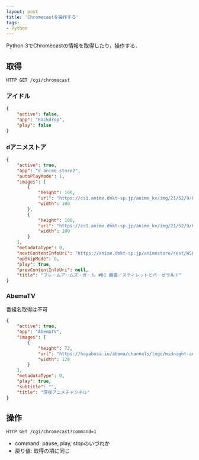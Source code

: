 ```yaml
---
layout: post
title: 'Chromecastを操作する'
tags:
- Python
---
```


Python 3でChromecastの情報を取得したり，操作する．

## 取得

    HTTP GET /cgi/chromecast

### アイドル

~~~json
{
    "active": false, 
    "app": "Backdrop", 
    "play": false
}
~~~

### dアニメストア

~~~json
{
    "active": true,
    "app": "d anime store2",
    "autoPlayMode": 1,
    "images": [
        {
            "height": 100,
            "url": "https://cs1.anime.dmkt-sp.jp/anime_kv/img/21/52/9/0/01/21529001_1_2.png?1491291002000",
            "width": 100
        },
        {
            "height": 100,
            "url": "https://cs1.anime.dmkt-sp.jp/anime_kv/img/21/52/9/0/01/21529001_1_2.png?1491291002000",
            "width": 100
        }
    ],
    "metadataType": 0,
    "nextContentInfoUri": "https://anime.dmkt-sp.jp/animestore/rest/WS010104?partId=21529002&startBitrateCd=4&befPlayPartId=21529001&needWebViewUrl=1",
    "opSkipMode": 0,
    "play": true,
    "prevContentInfoUri": null,
    "title": "フレームアームズ・ガール #01 轟雷／スティレットとバーゼラルド"
}
~~~

### AbemaTV

番組名取得は不可

~~~json
{
    "active": true,
    "app": "AbemaTV",
    "images": [
        {
            "height": 72,
            "url": "https://hayabusa.io/abema/channels/logo/midnight-anime.w256.h144.png",
            "width": 128
        }
    ],
    "metadataType": 0,
    "play": true,
    "subtitle": "",
    "title": "深夜アニメチャンネル"
}
~~~

## 操作

    HTTP GET /cgi/chromecast?command=1

- command: pause, play, stopのいづれか
- 戻り値: 取得の項に同じ

<script src="https://gist-it.appspot.com/http://github.com/noyuno/pisite/raw/master/cgi/chromecast"></script>

